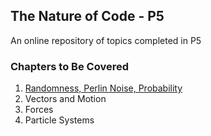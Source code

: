 ## The Nature of Code - P5

An online repository of topics completed in P5

### Chapters to Be Covered
1. [Randomness, Perlin Noise, Probability](01_introduction/)
2. Vectors and Motion
3. Forces
4. Particle Systems
